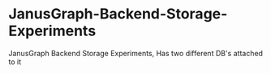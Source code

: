 # JanusGraph-Backend-Storage-Experiments
JanusGraph Backend Storage Experiments, Has two different DB's attached to it
